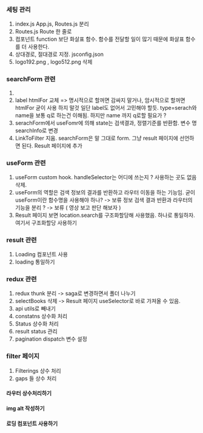 ### 세팅 관리

1. index.js App.js, Routes.js 분리
2. Routes.js Route 한 줄로
3. 컴포넌트 function 보단 화살표 함수. 함수를 전달할 일이 많기 때문에 화살표 함수를 더 사용한다.
4. 상대경로, 절대경로 지정. jsconfig.json
5. logo192.png , logo512.png 삭제

### searchForm 관련

1. <span hidden> 교체. input type="hidden" 으로
2. label htmlFor 교체 => 명시적으로 할꺼면 감싸지 말거나, 암시적으로 할꺼면 htmlFor 굳이 사용 하지 말것 일단 label도 없어서 고민해야 할듯.
   type=serach와 name을 보통 q로 하는건 이해됨. 하지만 name 까지 q로할 필요가 ?
3. serachForm에서 useFomr에 의해 state는 검색결과, 정렬기준를 반환함. 변수 명 searchInfo로 변경
4. LinkToFilter 지움. searchForm은 말 그대로 form. 그냥 result 페이지에 선언하면 된다.
   Result 페이지에 추가

### useForm 관련

1. useForm custom hook. handleSelector는 어디에 쓰는지 ? 사용하는 곳도 없음 삭제.
2. useForm의 역할은 검색 정보의 결과를 반환하고 라우터 이동을 하는 기능임. 굳이 useForm이란 함수명을 사용해야 하나? -> 보류
   정보 검색 결과 반환과 라우터의 기능을 분리 ? -> 보류 ( 영상 보고 판단 해보자 )
3. Result 페이지 보면 location.search를 구조화할당해 사용했음. 하나로 통일하자. 여기서 구조화할당 사용하기

### result 관련

1. Loading 컴포넌트 사용
2. loading 통일하기

### redux 관련

1. redux thunk 분리 -> saga로 변경하면서 폴더 나누기
2. selectBooks 삭제 -> Result 페이지 useSelector로 바로 가져올 수 있음.
3. api utils로 빼내기
4. constatns 상수화 처리
5. Status 상수화 처리
6. result status 관리
7. pagination dispatch 변수 설정

### filter 페이지

1. Filterings 상수 처리
2. gaps 들 상수 처리

#### 라우터 상수처리하기

#### img alt 작성하기

#### 로딩 컴포넌트 사용하기
